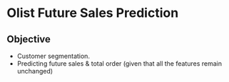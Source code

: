 # Olist Future Sales Prediction

## Objective
- Customer segmentation.
- Predicting future sales & total order (given that all the features remain unchanged)


